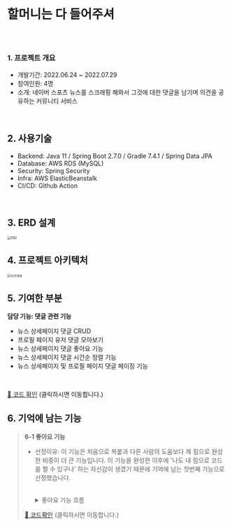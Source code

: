 # 할머니는 다 들어주셔

###### <br>

### 1. 프로젝트 개요

- 개발기간: 2022.06.24 ~ 2022.07.29 
- 참여인원: 4명
- 소개: 네이버 스포츠 뉴스를 스크래핑 해와서 그것에 대한 댓글을 남기며 의견을 공유하는 커뮤니티 서비스



<br>

## 2. 사용기술

- Backend: Java 11 / Spring Boot 2.7.0 / Gradle 7.4.1 / Spring Data JPA
- Database: AWS RDS (MySQL)
- Security: Spring Security
- Infra: AWS ElasticBeanstalk
- CI/CD: Github Action



<br>

## 3. ERD 설계

<img src="https://drive.google.com/uc?export=view&id=1tgbvSpsGVIznFvMTlj4kAaJ5kARCtM45" alt="ERD" style="zoom:50%;" /> 



<br>

## 4. 프로젝트 아키텍처

<img src="https://drive.google.com/uc?export=view&id=1nB18a9fwVLoBpLk405UrrkrLDhwMnml0" alt="아키텍쳐" style="zoom:50%;" />



<br>

## 5. 기여한 부분

**담당 기능: 댓글 관련 기능**

- 뉴스 상세페이지 댓글 CRUD
- 프로필 페이지 유저 댓글 모아보기
- 뉴스 상세페이지 댓글 좋아요 기능
- 뉴스 상세페이지 댓글 시간순 정렬 기능
- 뉴스 상세페이지 및 프로필 페이지 댓글 페이징 기능

<br>

[📌 코드 확인](https://github.com/hyunzxn/NewsCommunity-bFinal/tree/develop/src/main/java/com/teamharmony/newscommunity/domain/comments) (클릭하시면 이동합니다.)



## 6. 기억에 남는 기능

> **6-1 좋아요 기능**
>
> - 선정이유: 이 기능은 처음으로 복붙과 다른 사람의 도움보다 제 힘으로 완성한 비중이 더 큰 기능입니다. 이 기능을 완성한 이후에 '나도 내 힘으로 코드를 짤 수 있구나' 하는 자신감이 생겼기 때문에 기억에 남는 첫번째 기능으로 선정했습니다.
>
>   <br>
>
>   <details>
>     <summary>좋아요 기능 흐름</summary>
>       <img src="https://drive.google.com/uc?export=view&id=1RtGESL8Rh53VKN2uLTSPjCLaXK4Um5-9"/>
>
>   </details>
> [📌 코드확인](https://github.com/hyunzxn/NewsCommunity-bFinal/blob/ad132d8b888f46084cd7f8cb3d8f70a3c119e8ac/src/main/java/com/teamharmony/newscommunity/domain/comments/service/LikesService.java#L27-L49) (클릭하시면 이동합니다.)
>   





